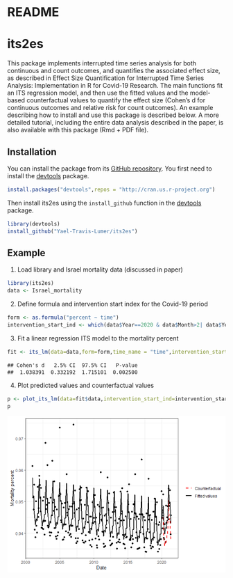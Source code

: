 README
================

# its2es

This package implements interrupted time series analysis for both
continuous and count outcomes, and quantifies the associated effect
size, as described in Effect Size Quantification for Interrupted Time
Series Analysis: Implementation in R for Covid-19 Research. The main
functions fit an ITS regression model, and then use the fitted values
and the model-based counterfactual values to quantify the effect size
(Cohen’s d for continuous outcomes and relative risk for count
outcomes). An example describing how to install and use this package is
described below. A more detailed tutorial, including the entire data
analysis described in the paper, is also available with this package
(Rmd + PDF file).

## Installation

You can install the package from its [GitHub
repository](https://github.com/Yael-Travis-Lumer/its2es/). You first
need to install the [devtools](https://github.com/r-lib/devtools)
package.

``` r
install.packages("devtools",repos = "http://cran.us.r-project.org")
```

Then install its2es using the `install_github` function in the
[devtools](https://github.com/r-lib/devtools) package.

``` r
library(devtools)
install_github("Yael-Travis-Lumer/its2es")
```

## Example

1.  Load library and Israel mortality data (discussed in paper)

``` r
library(its2es)
data <- Israel_mortality
```

2.  Define formula and intervention start index for the Covid-19 period

``` r
form <- as.formula("percent ~ time")
intervention_start_ind <- which(data$Year==2020 & data$Month>2| data$Year==2021)[1]
```

3.  Fit a linear regression ITS model to the mortality percent

``` r
fit <- its_lm(data=data,form=form,time_name = "time",intervention_start_ind=intervention_start_ind, freq=12,seasonality= "full", impact_model = "full",counterfactual = TRUE)
```

    ## Cohen's d   2.5% CI  97.5% CI   P-value 
    ##  1.038391  0.332192  1.715101  0.002500

4.  Plot predicted values and counterfactual values

``` r
p <- plot_its_lm(data=fit$data,intervention_start_ind=intervention_start_ind, y_lab="Mortality percent", response="percent", date_name= "Date")
p
```

![](README_files/figure-gfm/unnamed-chunk-6-1.png)<!-- -->
